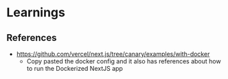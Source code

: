 # Learnings

## References

- https://github.com/vercel/next.js/tree/canary/examples/with-docker
  - Copy pasted the docker config and it also has references about how to run the Dockerized NextJS app
